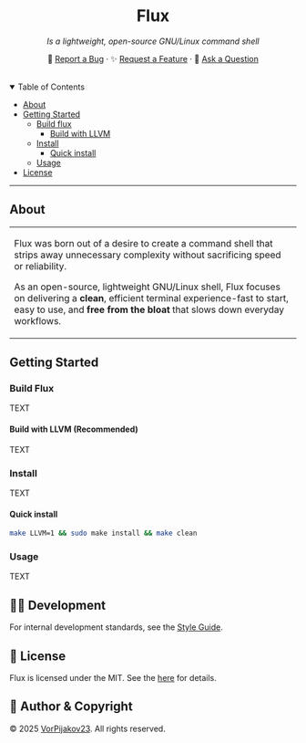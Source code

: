 <h1 align="center">Flux</h1>
<p align="center"><em>Is a lightweight, open-source GNU/Linux command shell</em></p>
<p align="center">
  🐞 <a href="https://github.com/VorPijakov23/flux/issues/new?template=bug_report.md">Report a Bug</a> ·
  ✨ <a href="https://github.com/VorPijakov23/flux/issues/new?template=feature_request.md">Request a Feature</a> ·
  💬 <a href="https://github.com/VorPijakov23/flux/discussions">Ask a Question</a>
</p>

<br />

<details open="open">
<summary>Table of Contents</summary>

- [About](#about)
- [Getting Started](#getting-started)
  - [Build flux](#build-flux)
    - [Build with LLVM](#built-with-llvm)
  - [Install](#install)
    - [Quick install](#quick-install)
  - [Usage](#usage)
- [License](#license)
</details>

---

## About

<table>
<tr>
<td>

Flux was born out of a desire to create a command shell that strips away unnecessary complexity without sacrificing speed or reliability.

As an open-source, lightweight GNU/Linux shell, Flux focuses on delivering a **clean**, efficient terminal experience-fast to start, easy to use, and **free from the bloat** that slows down everyday workflows.
</td>
</tr>
</table>

## Getting Started

### Build Flux
TEXT

#### Build with LLVM (Recommended)
TEXT

### Install
TEXT

#### Quick install
```bash
make LLVM=1 && sudo make install && make clean
```

### Usage
TEXT


## 👩‍💻 Development
For internal development standards, see the [Style Guide](STYLEGUIDE.md).

## 📄 License
Flux is licensed under the MIT. See the [here](LICENSE) for details.

## 👤 Author & Copyright
© 2025 [VorPijakov23](https://github.com/VorPijakov23). All rights reserved.
